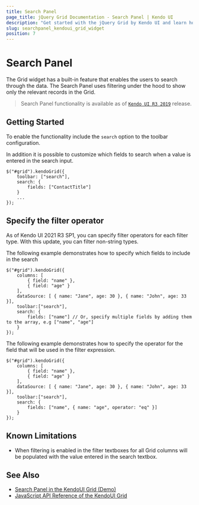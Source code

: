 ```yaml
---
title: Search Panel
page_title: jQuery Grid Documentation - Search Panel | Kendo UI 
description: "Get started with the jQuery Grid by Kendo UI and learn how to enable search panel to search through its data."
slug: searchpanel_kendoui_grid_widget
position: 7
---
```


# Search Panel

The Grid widget has a built-in feature that enables the users to search through the data. The Search Panel uses filtering under the hood to show only the relevant records in the Grid.

> Search Panel functionality is available as of [`Kendo UI R3 2019`](https://www.telerik.com/support/whats-new/kendo-ui/release-history/kendo-ui-r3-2019) release.

## Getting Started

To enable the functionality include the `search` option to the toolbar configuration.

In addition it is possible to customize which fields to search when a value is entered in the search input.

    $("#grid").kendoGrid({
        toolbar: ["search"],
        search: {
            fields: ["ContactTitle"]
        }
        ...
    });

## Specify the filter operator

As of Kendo UI 2021 R3 SP1, you can specify filter operators for each filter type. With this update, you can filter non-string types.

The following example demonstrates how to specify which fields to include in the search

    $("#grid").kendoGrid({
        columns: [
            { field: "name" },
            { field: "age" }
        ],
        dataSource: [ { name: "Jane", age: 30 }, { name: "John", age: 33 }],
        toolbar:["search"],
        search: {
            fields: ["name"] // Or, specify multiple fields by adding them to the array, e.g ["name", "age"]
        }
    });

The following example demonstrates how to specify the operator for the field that will be used in the filter expression.

    $("#grid").kendoGrid({
        columns: [
            { field: "name" },
            { field: "age" }
        ],
        dataSource: [ { name: "Jane", age: 30 }, { name: "John", age: 33 }],
        toolbar:["search"],
        search: {
            fields: ["name", { name: "age", operator: "eq" }]
        }
    });


## Known Limitations

* When filtering is enabled in the filter textboxes for all Grid columns will be populated with the value entered in the search textbox.

## See Also

* [Search Panel in the KendoUI Grid (Demo)](https://demos.telerik.com/kendo-ui/grid/search-panel)
* [JavaScript API Reference of the KendoUI Grid](/api/javascript/ui/grid)
